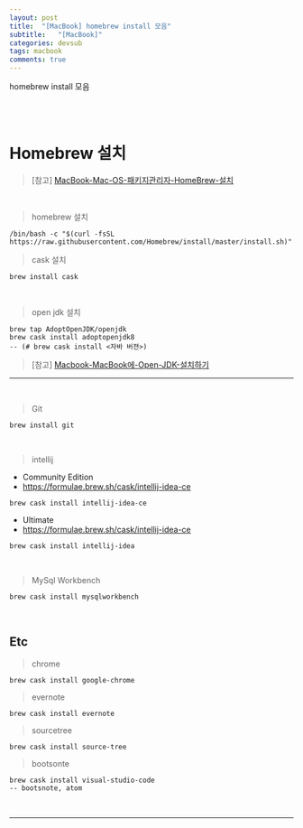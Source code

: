 ```yaml
---
layout: post
title:  "[MacBook] homebrew install 모음"
subtitle:   "[MacBook]"
categories: devsub
tags: macbook
comments: true
---
```



homebrew install 모음

<br><br> 


# Homebrew 설치

> [참고] [MacBook-Mac-OS-패키지관리자-HomeBrew-설치](https://linked2ev.github.io/devsub/2020/06/04/MacBook-Mac-OS-패키지관리자-HomeBrew-설치/)


<br>

> homebrew 설치

```
/bin/bash -c "$(curl -fsSL https://raw.githubusercontent.com/Homebrew/install/master/install.sh)"
```

> cask 설치

```
brew install cask
```

<br>


> open jdk 설치

```
brew tap AdoptOpenJDK/openjdk
brew cask install adoptopenjdk8
-- (# brew cask install <자바 버젼>)
```

> [참고] [Macbook-MacBook에-Open-JDK-설치하기](https://linked2ev.github.io/devsub/2020/06/08/Macbook-MacBook에-Open-JDK-설치하기)

---

<br>

> Git

```
brew install git
```

<br>

> intellij 

- Community Edition
- https://formulae.brew.sh/cask/intellij-idea-ce

```
brew cask install intellij-idea-ce
```

- Ultimate
- https://formulae.brew.sh/cask/intellij-idea-ce

```
brew cask install intellij-idea
```

<br>


> MySql Workbench

```
brew cask install mysqlworkbench
```

<br>

## Etc

> chrome

```
brew cask install google-chrome
```

> evernote

```
brew cask install evernote
```

> sourcetree

```
brew cask install source-tree
```

> bootsonte

```
brew cask install visual-studio-code
-- bootsnote, atom
```


<br>

---

